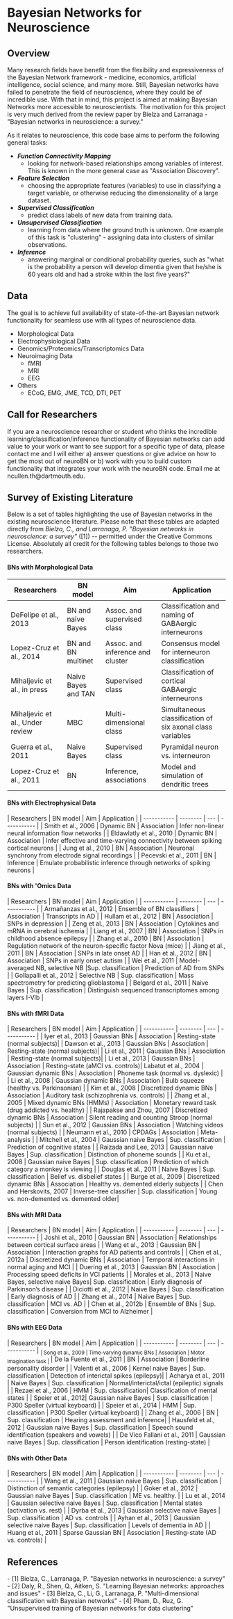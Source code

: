 # Bayesian Networks for Neuroscience

<h2>Overview</h2>
Many research fields have benefit from the flexibility and expressiveness of the Bayesian Network framework - medicine, economics, artificial intelligence, social science, and many more. Still, Bayesian networks have failed to penetrate the field of neuroscience, where they could be of incredible use. With that in mind, this project is aimed at making Bayesian Networks more accessible to neuroscientists. The motivation for this project is very much derived from the review paper by Bielza and Larranaga - "Bayesian networks in neuroscience: a survey."

As it relates to neuroscience, this code base aims to perform the following general tasks:
- <b><i>Function Connectivity Mapping</i></b>
	- looking for network-based relationships among variables of interest. This is
known in the more general case as "Association Discovery".
- <b><i>Feature Selection</i></b> 
	- choosing the appropriate features (variables) to use in classifying a target variable, or otherwise
reducing the dimensionality of a large dataset.
- <b><i>Supervised Classification</i></b>
	- predict class labels of new data from training data.
- <b><i>Unsupervised Classification</i></b>
	- learning from data where the ground truth is unknown. One example of this task is "clustering" - assigning data into clusters of similar observations.
- <b><i>Inference</i></b>
	- answering marginal or conditional probability queries, such as "what is the probability a person will develop dimentia given that he/she is 60 years old and had a stroke within the last five years?"

<h2>Data</h2>

The goal is to achieve full availability of state-of-the-art Bayesian network functionality for seamless use with all types of neuroscience data.
- Morphological Data
- Electrophysiological Data
- Genomics/Proteomics/Transcriptomics Data
- Neuroimaging Data
	- fMRI
	- MRI
	- EEG
- Others
	- ECoG, EMG, JME, TCD, DTI, PET

<h2>Call for Researchers</h2>
If you are a neuroscience researcher or student who thinks the incredible learning/classification/inference functionality of Bayesian networks can add value to your work or want to see support for a specific type of data, please contact me and I will either a) answer questions or give advice on how to get the most out of neuroBN or b) work with you to build custom functionality that integrates your work with the neuroBN code. Email me at ncullen.th@dartmouth.edu.




<h2>Survey of Existing Literature</h2>
Below is a set of tables highlighting the use of Bayesian networks in the existing neuroscience literature. Please note that these tables are adapted directly from <i>Bielza, C., and Larranaga, P. "Bayesian networks in neuroscience: a survey"</i> ([1]) -- permitted under the Creative Commons License. Absolutely all credit for the following tables belongs to those two researchers.

<h4>BNs with Morphological Data</h4>

| Researchers | BN model | Aim | Application |
| ----------- | -------- | --- | ----------- |
| DeFelipe et al., 2013 | BN and naive Bayes | Assoc. and supervised class | Classification and naming of GABAergic interneurons |
| Lopez-Cruz et al., 2014 | BN and BN multinet | Assoc. and inference and cluster | Consensus model for interneuron classification |
|Mihaljevic et al., in press | Naive Bayes and TAN | Supervised class | Classification of cortical GABAergic interneurons |
|Mihaljevic et al., Under review | MBC | Multi-dimensional class | Simultaneous classification of six axonal class variables |
|Guerra et al., 2011 | Naive Bayes | Supervised class | Pyramidal neuron vs. interneuron |
|Lopez-Cruz et al., 2011 | BN | Inference, associations | Model and simulation of dendritic trees |

<h4>BNs with Electrophysical Data</h4>
| Researchers | BN model | Aim | Application |
| ----------- | -------- | --- | ----------- |
| Smith et al., 2006 | Dynamic BN | Association | Infer non-linear neural information flow networks |
| Eldawlatly et al., 2010 | Dynamic BN | Association | Infer effective and time-varying connectivity between spiking cortical neurons |
| Jung et al., 2010 | BN | Association | Neuronal synchrony from electrode signal recordings |
| Pecevski et al., 2011 | BN | Inference | Emulate probabilistic inference through networks of spiking neurons |

<h4>BNs with 'Omics Data</h4>
| Researchers | BN model | Aim | Application |
| ----------- | -------- | --- | ----------- |
| Armañanzas et al., 2012 | Ensemble of BN classifiers | Association | Transcripts in AD |
| Hullam et al., 2012 | BN | Association | SNPs in depression |
| Zeng et al., 2013 | BN | Association | Cytokines and mRNA in cerebral ischemia |
| Liang et al., 2007 | BN | Association | SNPs in childhood absence epilepsy |
| Zhang et al., 2010 | BN | Association | Regulation network of the neuron-specific factor Nova (mice) |
| Jiang et al., 2011 | BN | Association | SNPs in late onset AD |
| Han et al., 2012 | BN | Association | SNPs in early onset autism |
| Wei et al., 2011 | Model-averaged NB, selective NB |Sup. classification | Prediction of AD from SNPs |
| Gollapalli et al., 2012 | Selective NB | Sup. classification | Mass spectrometry for predicting glioblastoma |
| Belgard et al., 2011 | Naive Bayes | Sup. classification | Distinguish sequenced transcriptomes among layers I-VIb |

<h4>BNs with fMRI Data</h4>
| Researchers | BN model | Aim | Application |
| ----------- | -------- | --- | ----------- |
| Iyer et al., 2013 | Gaussian BNs | Association | Resting-state (normal subjects)| 
| Dawson et al., 2013 | Gaussian BNs | Association | Resting-state (normal subjects)| 
| Li et al., 2011 | Gaussian BNs | Association | Resting-state (normal subjects)| 
| Li et al., 2013 | Gaussian BNs | Association | Resting-state (aMCI vs. controls)| 
Labatut et al., 2004 | Gaussian dynamic BNs | Association | Phoneme task (normal vs. dyslexic) | 
| Li et al., 2008 | Gaussian dynamic BNs | Association | Bulb squeeze (healthy vs. Parkinsonian) | 
| Kim et al., 2008 | Discretized dynamic BNs | Association | Auditory task (schizophrenia vs. controls) | 
| Zhang et al., 2005 | Mixed dynamic BNs (HMMs) | Association | Monetary reward task (drug addicted vs. healthy) | 
| Rajapakse and Zhou, 2007 | Discretized dynamic BNs | Association | Silent reading and counting Stroop (normal subjects) | 
| Sun et al., 2012 | Gaussian BNs | Association | Watching videos (normal subjects) | 
| Neumann et al., 2010 | CPDAGs | Association | Meta-analysis | 
| Mitchell et al., 2004 | Gaussian naive Bayes | Sup. classification | Prediction of cognitive states | 
| Raizada and Lee, 2013 | Gaussian naive Bayes | Sup. classification | Distinction of phoneme sounds | 
| Ku et al., 2008 | Gaussian naive Bayes | Sup. classification | Prediction of which category a monkey is viewing | 
| Douglas et al., 2011 | Naive Bayes | Sup. classification | Belief vs. disbelief states | 
| Burge et al., 2009 | Discretized dynamic BNs | Association |  Healthy vs. demented elderly subjects | 
| Chen and Herskovits, 2007 | Inverse-tree classifier | Sup. classification | Young vs. non-demented vs. demented older|

<h4>BNs with MRI Data</h4>
| Researchers | BN model | Aim | Application |
| ----------- | -------- | --- | ----------- |
| Joshi et al., 2010 | Gaussian BN | Association | Relationships between cortical surface areas | 
| Wang et al., 2013 | Gaussian BN | Association | Interaction graphs for AD patients and controls | 
| Chen et al., 2012a | Discretized dynamic BNs | Association | Temporal interactions in normal aging and MCI | 
| Duering et al., 2013 | Gaussian BN | Association | Processing speed deficits in VCI patients | 
| Morales et al., 2013 | Naive Bayes, selective naive Bayes|  Sup. classification | Early diagnosis of Parkinson’s disease | 
| Diciotti et al., 2012 | Naive Bayes | Sup. classification | Early diagnosis of AD | 
| Zhang et al., 2014 | Naive Bayes | Sup. classification | MCI vs. AD | 
| Chen et al., 2012b | Ensemble of BNs | Sup. classification | Conversion from MCI to Alzheimer | 

<h4>BNs with EEG Data</h4>
| Researchers | BN model | Aim | Application |
| ----------- | -------- | --- | ----------- |
<sub> | Song et al., 2009 | Time-varying dynamic BNs | Association | Motor imagination task | </sub>
| De la Fuente et al., 2011 | BN | Association | Borderline personality disorder | 
| Valenti et al., 2006 | Kernel naive Bayes | Sup. classification | Detection of interictal spikes (epilepsy)| 
| Acharya et al., 2011 | Naive Bayes | Sup. classification | Normal/interictal/ictal (epileptic) signals | 
| Rezaei et al., 2006 | HMM | Sup. classification|  Classification of mental states | 
| Speier et al., 2012|  Gaussian naive Bayes | Sup. classification | P300 Speller (virtual keyboard) | 
| Speier et al., 2014 | HMM | Sup. classification | P300 Speller (virtual keyboard) | 
| Zhang et al., 2006 | BN | Sup. classification | Hearing assessment and inference| 
| Hausfeld et al., 2012 |  Gaussian naive Bayes | Sup. classification | Speech sound identification (speakers and vowels) | 
| De Vico Fallani et al., 2011 | Gaussian naive Bayes | Sup. classification | Person identification (resting-state) | 

<h4>BNs with Other Data</h4>
| Researchers | BN model | Aim | Application |
| ----------- | -------- | --- | ----------- |
| Wang et al., 2011 | Gaussian naive Bayes | Sup. classification | Distinction of semantic categories (epilepsy) | 
| Goker et al., 2012 | Gaussian naive Bayes | Sup. classification | ME vs. healthy. | 
| Lu et al., 2014 | Gaussian selective naive Bayes | Sup. classification | Mental states (activation vs. rest) | 
| Dyrba et al., 2013 | Gaussian selective naive Bayes | Sup. classification | AD vs. controls | 
| Ayhan et al., 2013 | Gaussian selective naive Bayes | Sup. classification | Levels of dementia in AD | 
| Huang et al., 2011 | Sparse Gaussian BN | Association | Resting-state (AD vs. controls) | 

<h2>References</h2>
- [1] Bielza, C., Larranaga, P. "Bayesian networks in neuroscience: a survey"
- [2] Daly, R., Shen, Q., Aitken, S. "Learning Bayesian networks: approaches and issues"
- [3] Bielza, C., Li, G., Larranaga, P. "Multi-dimensional classification with Bayesian networks"
- [4] Pham, D., Ruz, G. "Unsupervised training of Bayesian networks for data clustering"








